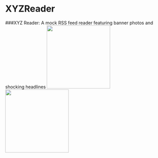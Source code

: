 # XYZReader
###XYZ Reader: A mock RSS feed reader featuring banner photos and shocking headlines
<img src="https://cloud.githubusercontent.com/assets/18476559/22402196/2c93d260-e5bc-11e6-9e75-8cfaf177e496.png" width="200">
<img src="https://cloud.githubusercontent.com/assets/18476559/22402197/2ca0db86-e5bc-11e6-88a3-18319a4090c5.png" width="200">
